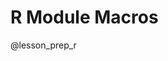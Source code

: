 <!--

author:   DART Team
email:    dart@chop.edu
version:  1.3.1
current_version_description: Add instructions for avoiding the use of git if desired; make liascript link(s) point to first page
language: en
narrator: UK English Female
title: R Module Macros
comment:  This is placeholder module to save macros used in other modules.

@version_history 

Previous versions: 

- [1.2.0](https://liascript.github.io/course/?https://raw.githubusercontent.com/arcus/education_modules/d428e9f66a2161e96ea4ca32b42049fab2d27088/_module_templates/macros_r.md#1): Add instructions for git install (windows users)
- [1.1.0](https://liascript.github.io/course/?https://raw.githubusercontent.com/arcus/education_modules/81c8707b4fd08a93927f6a85e358ca3bca367420/_module_templates/macros_r.md#1): Add current_version_description and version_history metadata
- [1.0.0](https://liascript.github.io/course/?https://raw.githubusercontent.com/arcus/education_modules/e983922162e6fbf971c03dc96052f68713cc72af/_module_templates/macros_r.md#1): Initial version
@end

@lesson_prep_r

Please do this step now, because we're going to ask you to follow along throughout and try out code as you go.  

<div class = "important">
<b style="color: rgb(var(--color-highlight));">Important note</b><br>

Please read over all the options before you start performing any actions, to make sure you pick the right option for you.

</div>

### Option 1: Use Posit Cloud

Posit (the company formerly known as RStudio) provides a multi-tiered cloud environment for using RStudio.  This option requires you to have an account with Posit Cloud, their online RStudio server.  The good news is that the base level of Posit Cloud is free!

First, you'll need to [create a (free!) Posit cloud account](https://posit.cloud/plans).  

Then, once you're logged in at [https://posit.cloud](https://posit.cloud), open the "education\_r\_environment" project at [https://posit.cloud/content/5273350](https://posit.cloud/content/5273350).  That will give you a temporary copy so you can run our code, but not make any changes to it.

In the file area to the lower right, you'll see, among multiple choices, the folder called "@r_file".  That's the code for this module!

Click on "Save a Permanent Copy" if you want to save any changes to your version of this code.

<img src="https://github.com/arcus/education_r_environment/blob/main/media/make_copy.png?raw=true" alt="Posit menu bar with 'Make Permanent Copy'." style = "border: 1px solid rgb(var(--color-highlight)); clear:both;">

Now you can not only work in the cloud, but also save your work.

### Option 2: Work on Your Computer, Using Git

<div class = "options">
<b style="color: rgb(var(--color-highlight));">Another option</b><br>

If you use Git or would like to, or you want to keep up to date with improvements we make to our R instructions, you will want to use this option.  There's a third option for those who are not interested in getting access to updates and just want to download the current version of our R instruction.

</div>

If you have R and RStudio installed already on your local computer, you might be interested in simply downloading our sample code to your computer. Here's how, using Git.  Note: If you've already done this step in another module, you might have the material for this module already!

<div class = "important">
<b style="color: rgb(var(--color-highlight));">Important note</b><br>

**Setting up RStudio the first time**

If this is your first time using RStudio on your computer, you'll likely need to download and install some software, which may take a little time. 
You'll only have to do this once, though. 

First, you'll need to install both R and RStudio. 
The [install page for RStudio](https://www.rstudio.com/products/rstudio/download/#download) includes up-to-date links for both R and RStudio and should default to the correct versions for your operating system; follow the instructions there.

If you're working on a Windows computer, you'll also need Git installed. 
If you don't already have Git on your computer, check out our instructions for how to [download Git for Windows](https://liascript.github.io/course/?https://raw.githubusercontent.com/arcus/education_modules/main/git_setup_windows/git_setup_windows.md#downloading-git).

Not sure if you already have Git installed or not? 
If you know how to use [the command line](https://liascript.github.io/course/?https://raw.githubusercontent.com/arcus/education_modules/main/bash_command_line_101/bash_command_line_101.md#1) on your computer, try running the command `git --version`. 
If you have Git installed, it will tell you the version number. 
If you don't yet have Git installed, you'll get an error. 

</div>

<div class = "help">
<b style="color: rgb(var(--color-highlight));">Troubleshooting help</b><br> 

If you're running into problems with installation on your computer, the most thorough and helpful guide we know is in [Happy Git with R](https://happygitwithr.com/install-intro).
Take a look at the detailed instructions there, and you may be able to figure out what's going wrong with your install.

Installation problems can be tricky to solve, though, since so much depends on what the existing configuration of your computer is like.

If you're stuck, reach out and ask for help! While the authors of these modules can't provide support for software installations, you may find assistance through [StackOverflow](https://stackoverflow.com/), a local user group (for instance, if your university or employer has an R User Group), or the IT department at your institution. Learning how to ask for help effectively is its own challenge: may we suggest our module [How to Troubleshoot](https://liascript.github.io/course/?https://raw.githubusercontent.com/arcus/education_modules/main/how_to_troubleshoot/how_to_troubleshoot.md#1) for tips?

</div>

* In RStudio, open a new project (File, New Project)
* Select Version Control, then Git
* Drop this link into the "Repository URL": https://github.com/arcus/education_r_environment
* Change the "Project directory name" and "Create project as a subdirectory of" boxes to suit your needs (where will this code be stored on your computer?).
* Click to select the "Open in new session" checkbox
* Click "Create Project"
* In the file area to the lower right, you'll see, among multiple choices, the folder called "@r_file".  That's the code for this module!

**Want to watch this process?  Click on the image below to play an animated gif.  It will continue to loop and you can re-start it by clicking again.**

<div style="display:none">

@gifPreload

</div>

<figure>

  <img src="https://github.com/arcus/education_r_environment/blob/main/media/rstudio_new_project.png?raw=true" height="384" width="512" alt="RStudio can create a new project that gets its contents from a git repository." data-alt="https://github.com/arcus/education_r_environment/blob/main/media/rstudio_new_project.gif?raw=true" style = "border: 1px solid rgb(var(--color-highlight));">

<figcaption style = "font-size: 1em;">

Click on the image to play the demo of the above steps!

</figcaption>

</figure>

If you already completed this work for a previous module, and it's been a while since you downloaded this project to your computer, you may want to get any new and improved files that have been placed there in the meantime:

* Open your project.
* In the Version Control menu, choose "pull branches".  There are two places to do this, as shown below:

<img src="https://github.com/arcus/education_r_environment/blob/main/media/pull_branches.png?raw=true" alt="Git button menu with choices to pull and push branches." style = "border: 1px solid rgb(var(--color-highlight)); max-width:400px;">

<img src="https://github.com/arcus/education_r_environment/blob/main/media/pull_branches_2.png?raw=true" alt="Tools menu with choices to pull and push branches." style = "border: 1px solid rgb(var(--color-highlight)); max-width:400px;">

<div class = "warning">
<b style="color: rgb(var(--color-highlight));">Warning!</b><br>

If you're pulling branches after having worked in other R modules, you might have made local changes (for example, when you filled in exercise code) that will be overwritten by pulling the latest version.  If you want to save your changes, consider making a copy of any exercise files and naming them something new.  For example, if you have already worked in the `r_basics_example` exercise files, you might want to save your version of `example_exercises.Rmd` to `my_example_exercises.Rmd`.  That way, you can pull down the latest version of code, overwriting `example_exercises.Rmd` while holding on to your changes in the new file.

</div>

### Option 3: Work on Your Computer, Avoiding Git

<div class = "options">
<b style="color: rgb(var(--color-highlight));">Another option</b><br>

If you use Git or would like to, or you want to keep up to date with improvements we make to our R instructions, you will want to use Option 2, not this option.  This option exists for those who are not interested in getting access to updates and just want to download the current version of our R instruction.

</div>

If you have R and RStudio installed already on your local computer, you might be interested in simply downloading our sample code to your computer. Here's how to do that, avoiding the use of Git.  Note: If you've already done this step in another module, you might have the material for this module already!

<div class = "important">
<b style="color: rgb(var(--color-highlight));">Important note</b><br>

**Setting up RStudio the first time**

If this is your first time using RStudio on your computer, you'll likely need to download and install some software, which may take a little time. 
You'll only have to do this once, though. 

</div>

First, you'll need to install both R and RStudio. 
The [install page for RStudio](https://www.rstudio.com/products/rstudio/download/#download) includes up-to-date links for both R and RStudio and should default to the correct versions for your operating system; follow the instructions there.

Second, you'll want to download our R instructional files.  To do that:

* Go to https://github.com/arcus/education_r_environment and click on the green "Code" button (see below). 
* A menu will appear below.  Choose "Download ZIP" (see below).

<img src="https://github.com/arcus/education_r_environment/blob/main/media/download_zip.png?raw=true" alt="Git button menu with choices to pull and push branches." style = "border: 1px solid rgb(var(--color-highlight)); max-width:400px;">

A compressed (zip) file will be saved wherever your browser is set up to save (for example, many people have their browser use a folder called Downloads).

Find this file, which should have a title like `education_r_environment-main.zip` and move it to wherever you want in your file system.  Once you have it where you want it, you can "unzip" that file by double-clicking it.  You'll now have a folder/directory that's titled something like `education_r_environment-main`, and if you want, you can change the title of that folder/directory.

Now, open RStudio.  

* In RStudio, open a new project (File, New Project)
* Choose "Existing Directory"
* Use the File Browser to browse to the location of your directory (the one you created by unzipping the zipped file).
* Click to select the "Open in new session" checkbox
* Click "Create Project"
* In the file area to the lower right, you'll see, among multiple choices, the folder called "@r_file".  That's the code for this module!


@end
-->

# R Module Macros

@lesson_prep_r
